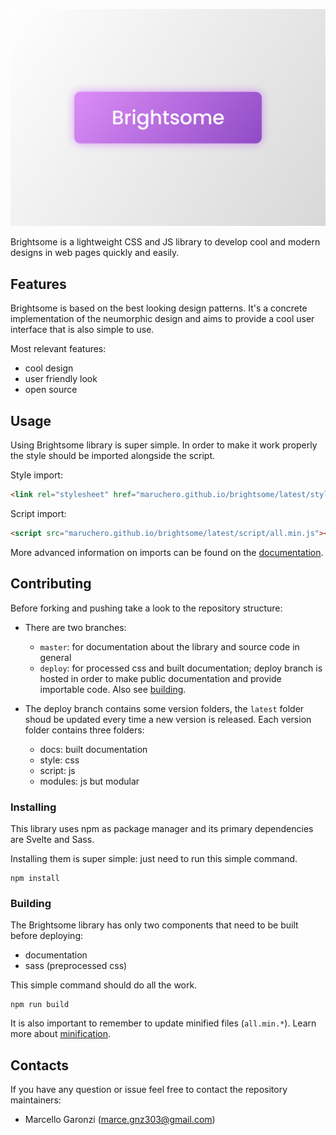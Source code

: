 ![](img/brightsome_logo.jpg)

Brightsome is a lightweight CSS and JS library to develop cool and modern designs in web pages quickly and easily.

## Features

Brightsome is based on the best looking design patterns. It's a concrete implementation of the neumorphic design and aims to provide a cool user interface that is also simple to use.

Most relevant features:
- cool design
- user friendly look
- open source

## Usage

Using Brightsome library is super simple. In order to make it work properly the style should be imported alongside the script.

Style import:
```html
<link rel="stylesheet" href="maruchero.github.io/brightsome/latest/style/all.min.css">
```

Script import:

```html
<script src="maruchero.github.io/brightsome/latest/script/all.min.js"></script>
```

More advanced information on imports can be found on the [documentation]().

## Contributing

Before forking and pushing take a look to the repository structure:

- There are two branches:
  - `master`: for documentation about the library and source code in general
  - `deploy`: for processed css and built documentation; deploy branch is hosted in order to make public documentation and provide importable code. Also see [building](#building).

- The deploy branch contains some version folders, the `latest` folder shoud be updated every time a new version is released. Each version folder contains three folders:
  - docs: built documentation
  - style: css
  - script: js
  - modules: js but modular

### Installing

This library uses npm as package manager and its primary dependencies are Svelte and Sass.

Installing them is super simple: just need to run this simple command.
```commandline
npm install
```

### Building

The Brightsome library has only two components that need to be built before deploying:
- documentation
- sass (preprocessed css)

This simple command should do all the work.
```commandline
npm run build
```

It is also important to remember to update minified files (`all.min.*`). Learn more about [minification](https://www.imperva.com/learn/performance/minification/).

## Contacts

If you have any question or issue feel free to contact the repository maintainers:
- Marcello Garonzi ([marce.gnz303@gmail.com](mailto:marce.gnz303@gmail.com))
